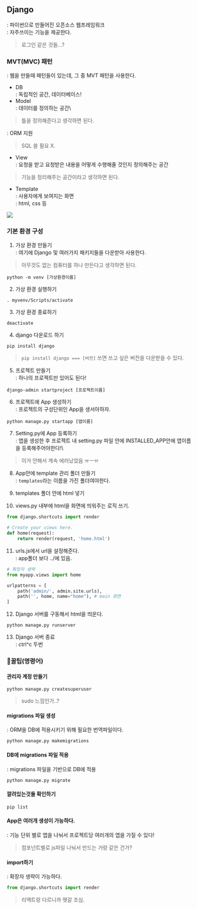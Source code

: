 ## Django
: 파이썬으로 만들어진 오픈소스 웹프레임워크\
: 자주쓰이는 기능을 제공한다.
> 로그인 같은 것들...?

### MVT(MVC) 패턴
: 웹을 만들때 패턴들이 있는데, 그 중 MVT 패턴을 사용한다.
- DB\
: 독립적인 공간, 데이터베이스!
- Model\
: 데이터를 정의하는 공간\
> 틀을 정의해준다고 생각하면 된다.

: ORM 지원
> SQL 쓸 필요 X.
- View\
: 요청을 받고 요청받은 내용을 어떻게 수행해줄 것인지 정의해주는 공간
> 기능을 정리해주는 공간이라고 생각하면 된다.
- Template\
: 사용자에게 보여지는 화면\
: html, css 등
<img src="/img/mvt.PNG">

### 기본 환경 구성
1. 가상 환경 만들기\
: 여기에 Django 및 여러가지 패키지들을 다운받아 사용한다.
> 아무것도 없는 컴퓨터를 하나 만든다고 생각하면 된다.
```
python -m venv [가상환경이름]
```
2. 가상 환경 실행하기
```
. myvenv/Scripts/activate
```
3. 가상 환경 종료하기
```
deactivate
```
4. django 다운로드 하기
```
pip install django
```
> ```pip install django === [버전]``` 쓰면 쓰고 싶은 버전을 다운받을 수 있다.

5. 프로젝트 만들기\
: 하나의 프로젝트만 있어도 된다!
```
django-admin startproject [프로젝트이름]
```
6. 프로젝트에 App 생성하기\
: 프로젝트의 구성단위인 App을 생서아하자.
```
python manage.py startapp [앱이름]
```
7. Setting.py에 App 등록하기\
: 앱을 생성한 후 프로젝트 내 setting.py 파일 안에 INSTALLED_APP안에 앱이름을 등록해주어야한다!\
> 이거 안해서 계속 에러났었음 ㅠㅡㅠ

8. App안에 template 관리 폴더 만들기\
: ```templates```라는 이름을 가진 폴더여야한다.

9. templates 폴더 안에 html 넣기

10. views.py 내부에 html을 화면에 띄워주는 로직 쓰기.
``` py
from django.shortcuts import render

# Create your views here.
def home(request):
    return render(request, 'home.html')
```

11. urls.js에서 url을 설정해준다.\
: app폴더 보다 ../에 있음.
``` py
# 확장자 생략
from myapp.views import home

urlpatterns = [
    path('admin/', admin.site.urls),
    path('', home, name="home"), # main 화면
]
```

12. Django 서버를 구동해서 html을 띄운다.
```
python manage.py runserver
```

13. Django 서버 종료\
: ctrl^c 두번

### 🍯꿀팁(명령어)
#### 관리자 계정 만들기
```
python manage.py createsuperuser
```
> sudo 느낌인가..?
#### migrations 파일 생성
: ORM을 DB에 적용시키기 위해 필요한 번역파일이다.
```
python manage.py makemigrations
```
#### DB에 migrations 파일 적용
: migrations 파일을 기반으로 DB에 적용
```
python manage.py migrate
```
#### 깔려있는것들 확인하기
```
pip list
```
#### App은 여러개 생성이 가능하다.
: 기능 단위 별로 앱을 나눠서 프로젝트당 여러개의 앱을 가질 수 있다!
> 컴포넌트별로 js파일 나눠서 만드는 거랑 같은 건가?
#### import하기
: 확장자 생략이 가능하다.
``` py
from django.shortcuts import render
```
> 리액트랑 다르니까 헷갈 조심.